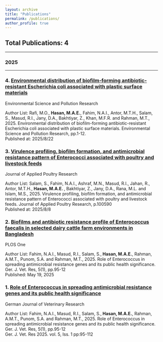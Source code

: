 ```yaml
---
layout: archive
title: "Publications"
permalink: /publications/
author_profile: true
---
```




## Total Publications: 4
---
### 2025
---
<div class="publication-item">

<h3>4. <a href="https://link.springer.com/article/10.1007/s11356-025-36835-0">Environmental distribution of biofilm-forming antibiotic-resistant Escherichia coli associated with plastic surface materials</a></h3>

<span class="tag">Environmental Science and Pollution Research</span>

<p>Author List: Rafi, M.O., <strong> Hasan, M.A.E.</strong>, Fahim, N.A.I., Antor, M.T.H., Salam, S., Masud, R.I., Jany, D.A., Bakhtiyar, Z., Khan, M.F.R. and Rahman, M.T., 2025. Environmental distribution of biofilm-forming antibiotic-resistant Escherichia coli associated with plastic surface materials. Environmental Science and Pollution Research, pp.1-12.   <br>
Published at: 2025/8/22</p>

</div>
<div class="publication-item">

<h3>3. <a href="https://www.sciencedirect.com/science/article/pii/S1056617125000741">Virulence profiling, biofilm formation, and antimicrobial resistance pattern of Enterococci associated with poultry and livestock feeds</a></h3>

<span class="tag">Journal of Applied Poultry Research</span>

<p>Author List: Salam, S., Fahim, N.A.I., Ashraf, M.N., Masud, R.I., Jahan, R., Antor, M.T.H., <strong> Hasan, M.A.E. </strong>, Bakhtiyar, Z., Jany, D.A., Rana, M.L. and Islam, M.S., 2025. Virulence profiling, biofilm formation, and antimicrobial resistance pattern of Enterococci associated with poultry and livestock feeds. Journal of Applied Poultry Research, p.100590<br>
Published at: 2025/8/8</p>

</div>
<div class="publication-item">

<h3>2. <a href="https://journals.plos.org/plosone/article?id=10.1371/journal.pone.0323667">Biofilms and antibiotic resistance profile of Enterococcus faecalis in selected dairy cattle farm environments in Bangladesh</a></h3>

<span class="tag">PLOS One</span>

<p>Author List: Fahim, N.A.I., Masud, R.I., Salam, S.,<strong> Hasan, M.A.E.</strong>, Rahman, A.M.T., Punom, S.A. and Rahman, M.T., 2025. Role of Enterococcus in spreading antimicrobial resistance genes and its public health significance. Ger. J. Vet. Res, 5(1), pp.95-12<br>
Published: May 19, 2025</p>

</div>
<div class="publication-item">

<h3>1. <a href="https://gmpc-akademie.de/articles/gjvr/single/249">Role of Enterococcus in spreading antimicrobial resistance genes and
its public health significance</a></h3>

<span class="tag">German Journal of Veterinary Research</span>

<p>Author List: Fahim, N.A.I., Masud, R.I., Salam, S.,<strong> Hasan, M.A.E.</strong>, Rahman, A.M.T., Punom, S.A. and Rahman, M.T., 2025. Role of Enterococcus in spreading antimicrobial resistance genes and its public health significance. Ger. J. Vet. Res, 5(1), pp.95-12 <br>
Ger. J. Vet. Res 2025. vol. 5, Iss. 1 pp:95-112</p>

</div>









<!-- 
<div class="publication-item">

<h3>15. <a href="LINK">TITLE</a></h3>

<span class="tag">JOURNAL NAME</span>

<p>Author List: AUTHORS<br>
DATE</p>

</div>
-->